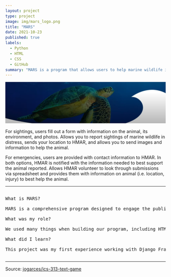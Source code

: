 ```yaml
---
layout: project
type: project
image: img/mars_logo.png
title: "MARS"
date: 2021-10-23
published: true
labels:
  - Python
  - HTML
  - CSS
  - GitHub
summary: "MARS is a program that allows users to help marine wildlife in distress."
---
```


<style>
  /* Prevent horizontal scrolling */
  body, html {
      overflow-x: hidden;
  }

  /* Ensure the container does not exceed the viewport width */
  .container {
      max-width: 100%;
  }

  /* Ensure images are responsive and do not cause overflow */
  img {
      max-width: 100%;
      height: auto;
  }

  /* Adjust row margins to prevent overflow */
  .row {
      margin-right: 0;
      margin-left: 0;
  }
</style>

<img class="img-fluid" src="../img/mars_bg.png">

For sightings, users fill out a form with information on the animal, its environment, and photos. Allows you to report sightings of marine wildlife in distress, sends your location to HMAR, and allows you to send images and information to help the animal.

For emergencies, users are provided with contact information to HMAR. In both options, HMAR is notified with the information needed to best support the animal reported. Allows HMAR volunteer to look through submissions via spreadsheet and provides them with information on animal (i.e. location, injury) to best help the animal.

<hr>

<pre>

What is MARS?

MARS is a comprehensive program designed to engage the public in the protection of marine wildlife in distress. Users can report sightings of marine animals by filling out a form that captures key details such as the animal’s condition, its environment, and any relevant photographs. This information helps ensure that the animal receives appropriate attention. For emergencies, MARS offers direct contact information for HMAR (Hawaiian Marine Animal Response), enabling rapid response. Whether it's a sighting or an emergency, the platform ensures that HMAR is notified with all necessary details to take quick and effective action. The program empowers individuals to contribute to marine conservation efforts by making it easy to report and respond to wildlife in need. By providing clear instructions and a user-friendly interface, MARS facilitates the flow of critical information from the public to experts. This collaborative approach enhances the chances of successful intervention and the long-term protection of marine ecosystems.

What was my role?

We used many things when building our program, including HTML, Bootstrap, CSS, and JavaScript for the frontend, and Django Framework with Python for the backend. I was part of the backend with a few of my teammates. We integrated MongoDB as our database solution. Our primary task involved organizing and processing data, which we initially managed by structuring it within a CSV file and uploading it into PyCharm for further manipulation. After sorting and reformatting the data, we ensured it was compatible for upload into MongoDB. We developed a custom script that extracted specific data from the spreadsheet and used a function to convert this data into Unix timestamps. Upon completion of the data transformation, we uploaded each record, along with its corresponding Unix timestamp, into MongoDB. Additionally, we used GridFS to efficiently manage and retrieve photos, allowing uploads and retrieval of images directly from MongoDB.

What did I learn?

This project was my first experience working with Django Framework and MongoDB with python, so I learned how to format and write functional code. Throughout the process, I also learned to seek out valuable resources and information that aided in our development. On the backend, we became familiar with MongoDB, learning how to store, manipulate, and manage data. We formatted spreadsheet data, uploaded it into the database, and used it for data conversion and testing sorting functions. We explored how to insert and delete data in MongoDB and managed images using a combination of GridFS and the Pillow library, which allowed us to upload, retrieve, and display images efficiently. Along the way, we encountered typos and errors within the dataset that interfered with our scripts, so I also learned how to handle faulty data by incorporating try and except statements into our code.
  
</pre>

<hr>

Source: <a href="https://github.com/HACC2021/MARS.git"><i class="large github icon "></i>jogarces/ics-313-text-game</a>
